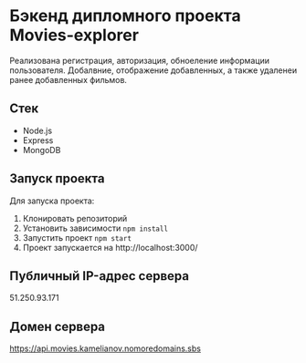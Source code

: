 # Бэкенд дипломного проекта Movies-explorer
Реализована регистрация, авторизация, обноеление информации пользователя. Добалвние, отображение добавленных, а также удаленеи ранее добавленных фильмов.

## Стек
* Node.js
* Express
* MongoDB 

## Запуск проекта
Для запуска проекта:
1. Клонировать репозиторий
2. Установить зависимости `npm install`
3. Запустить проект `npm start`
4. Проект запускается на http://localhost:3000/

## Публичный IP-адрес сервера
51.250.93.171

## Домен сервера  
https://api.movies.kamelianov.nomoredomains.sbs
